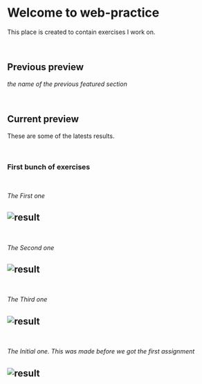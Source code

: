 # Welcome to web-practice
This place is created to contain exercises I work on.  

<br />

## Previous preview
_the name of the previous featured section_

<br />

## Current preview
These are some of the latests results.

<br />

### First bunch of exercises

<br />
  
  _The First one_  
  
![result](https://user-images.githubusercontent.com/93664113/223994634-258d10eb-48e7-44a8-92b4-2a7e18f2bd68.jpg)
---
<br />

  _The Second one_
  
![result](https://user-images.githubusercontent.com/93664113/224030557-54c86d2f-fe18-4e20-9e01-b4e2a087e10f.jpg)
---
<br />

  _The Third one_
  
![result](https://user-images.githubusercontent.com/93664113/224260133-ba9bd9ef-1f7c-405d-b099-1a3193005ca6.jpg)
---
<br />
  
  _The Initial one. This was made before we got the first assignment_
  
![result](https://user-images.githubusercontent.com/93664113/223995908-879be4ec-846f-403f-a248-107a92d8b525.jpg)
---
